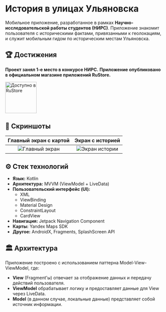 # История в улицах Ульяновска

Мобильное приложение, разработанное в рамках **Научно-исследовательской работы студентов (НИРС)**. Приложение знакомит пользователя с историческими фактами, привязанными к геолокациям, и служит мобильным гидом по историческим местам Ульяновска.

## 🏆 Достижения

**Проект занял 1-е место в конкурсе НИРС.**
**Приложение опубликовано в официальном магазине приложений RuStore.**

<a href="https://www.rustore.ru/catalog/app/com.example.tophistoryapp">
  <img src="https://github.com/user-attachments/assets/c0e56f63-6a42-4b82-bc19-377fa1e02136" alt="Доступно в RuStore" width="100">
</a>

## 📱 Скриншоты

| Главный экран с картой | Экран с историей |
| :---: | :---: |
| ![Главный экран](https://github.com/user-attachments/assets/09b2256f-a76c-47f3-b1cd-24233da939bd) | ![Экран истории](https://github.com/user-attachments/assets/cb0f5a5d-5943-4c2d-a0a7-41c9f7c1a0b6) |


## ⚙️ Стек технологий

- **Язык:** Kotlin
- **Архитектура:** MVVM (ViewModel + LiveData)
- **Пользовательский интерфейс (UI):**
  - XML
  - ViewBinding
  - Material Design
  - ConstraintLayout
  - CardView
- **Навигация:** Jetpack Navigation Component
- **Карты:** Yandex Maps SDK
- **Другое:** AndroidX, Fragments, SplashScreen API

## 🏛️ Архитектура

Приложение построено с использованием паттерна Model-View-ViewModel, где:
- **View** (Fragment'ы) отвечает за отображение данных и передачу действий пользователя.
- **ViewModel** обрабатывает логику и предоставляет данные для View через LiveData.
- **Model** (в данном случае, локальные данные) представляет собой источник информации.
